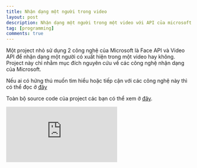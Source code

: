 ```yaml
---
title: Nhận dạng một người trong video
layout: post
description: Nhận dạng một người trong một video với API của microsoft.
tag: [programming]
comments: true
---
```


Một project nhỏ sử dụng 2 công nghệ của Microsoft là Face API và Video API để nhận dạng một người có xuất hiện trong một video hay không. Project này chỉ nhằm mục đích nguyên cứu về các công nghệ nhận dạng của Microsoft. 

Nếu ai có hứng thú muốn tìm hiểu hoặc tiếp cận với các công nghệ này thì có thể đọc ở [đây](https://azure.microsoft.com/en-us/services/cognitive-services/)

Toàn bộ source code của project các bạn có thể xem ở [đây](https://github.com/sontx/detect-a-person-in-video).

<div class="video-wrapper">
  <iframe src="https://www.youtube.com/embed/ZuPnoOoBlYU" frameborder="0" allowfullscreen></iframe>
</div>